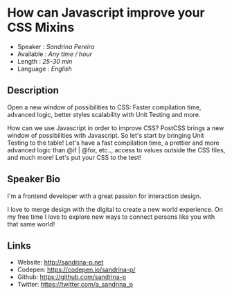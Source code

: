 How can Javascript improve your CSS Mixins
========================

* Speaker   : *Sandrina Pereira*
* Available : *Any time / hour*
* Length    : *25-30 min*
* Language  : *English*

Description
-----------

Open a new window of possibilities to CSS: Faster compilation time, advanced logic, better styles scalability with Unit Testing and more.

How can we use Javascript in order to improve CSS? PostCSS brings a new window of possibilities with Javascript. So let's start by bringing Unit Testing to the table! Let's have a fast compilation time, a prettier and more advanced logic than @if | @for, etc.., access to values outside the CSS files, and much more! Let's put your CSS to the test!


Speaker Bio
-----------

I'm a frontend developer with a great passion for interaction design.

I love to merge design with the digital to create a new world experience. On my free time I love to explore new ways to connect persons like you with that same world!

Links
-----

* Website: http://sandrina-p.net
* Codepen: https://codepen.io/sandrina-p/
* Github: https://github.com/sandrina-p
* Twitter: https://twitter.com/a_sandrina_p
